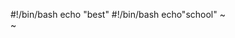 #!/bin/bash
echo "best"
#!/bin/bash
echo"school"
~                                                                                                                                                                                                                                                                   
~                                                                                                                                                                                                                                                                  
